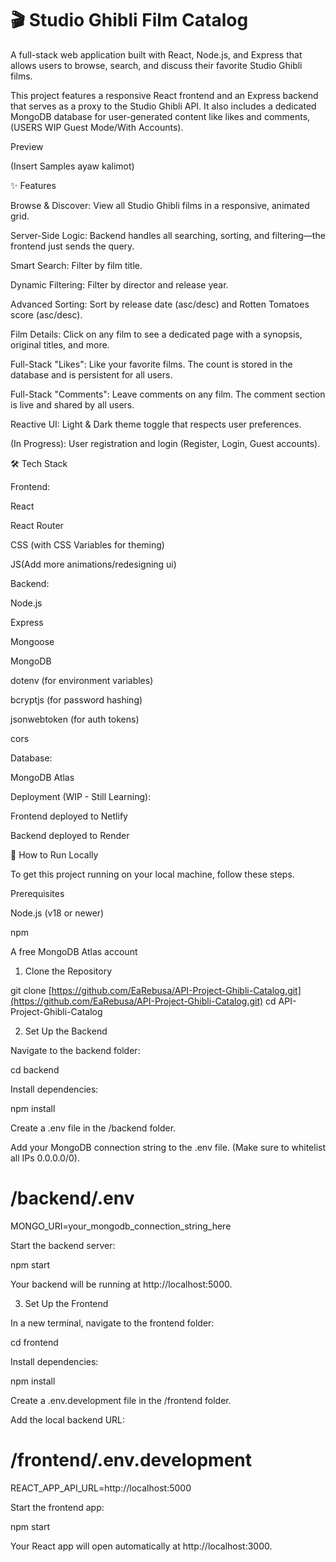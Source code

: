 # 🎬 Studio Ghibli Film Catalog

A full-stack web application built with React, Node.js, and Express that allows users to browse, search, and discuss their favorite Studio Ghibli films.

This project features a responsive React frontend and an Express backend that serves as a proxy to the Studio Ghibli API. It also includes a dedicated MongoDB database for user-generated content like likes and comments, (USERS WIP Guest Mode/With Accounts).


Preview

(Insert Samples ayaw kalimot)

✨ Features

Browse & Discover: View all Studio Ghibli films in a responsive, animated grid.

Server-Side Logic: Backend handles all searching, sorting, and filtering—the frontend just sends the query.

Smart Search: Filter by film title.

Dynamic Filtering: Filter by director and release year.

Advanced Sorting: Sort by release date (asc/desc) and Rotten Tomatoes score (asc/desc).

Film Details: Click on any film to see a dedicated page with a synopsis, original titles, and more.

Full-Stack "Likes": Like your favorite films. The count is stored in the database and is persistent for all users.

Full-Stack "Comments": Leave comments on any film. The comment section is live and shared by all users.

Reactive UI: Light & Dark theme toggle that respects user preferences.

(In Progress): User registration and login (Register, Login, Guest accounts).

🛠️ Tech Stack

Frontend:

React

React Router

CSS (with CSS Variables for theming)

JS(Add more animations/redesigning ui)

Backend:

Node.js

Express

Mongoose

MongoDB

dotenv (for environment variables)

bcryptjs (for password hashing)

jsonwebtoken (for auth tokens)

cors

Database:

MongoDB Atlas

Deployment (WIP - Still Learning):

Frontend deployed to Netlify

Backend deployed to Render

🚀 How to Run Locally

To get this project running on your local machine, follow these steps.

Prerequisites

Node.js (v18 or newer)

npm

A free MongoDB Atlas account

1. Clone the Repository

git clone [https://github.com/EaRebusa/API-Project-Ghibli-Catalog.git](https://github.com/EaRebusa/API-Project-Ghibli-Catalog.git)
cd API-Project-Ghibli-Catalog


2. Set Up the Backend

Navigate to the backend folder:

cd backend


Install dependencies:

npm install


Create a .env file in the /backend folder.

Add your MongoDB connection string to the .env file. (Make sure to whitelist all IPs 0.0.0.0/0).

# /backend/.env
MONGO_URI=your_mongodb_connection_string_here


Start the backend server:

npm start


Your backend will be running at http://localhost:5000.

3. Set Up the Frontend

In a new terminal, navigate to the frontend folder:

cd frontend


Install dependencies:

npm install


Create a .env.development file in the /frontend folder.

Add the local backend URL:

# /frontend/.env.development
REACT_APP_API_URL=http://localhost:5000


Start the frontend app:

npm start


Your React app will open automatically at http://localhost:3000.
